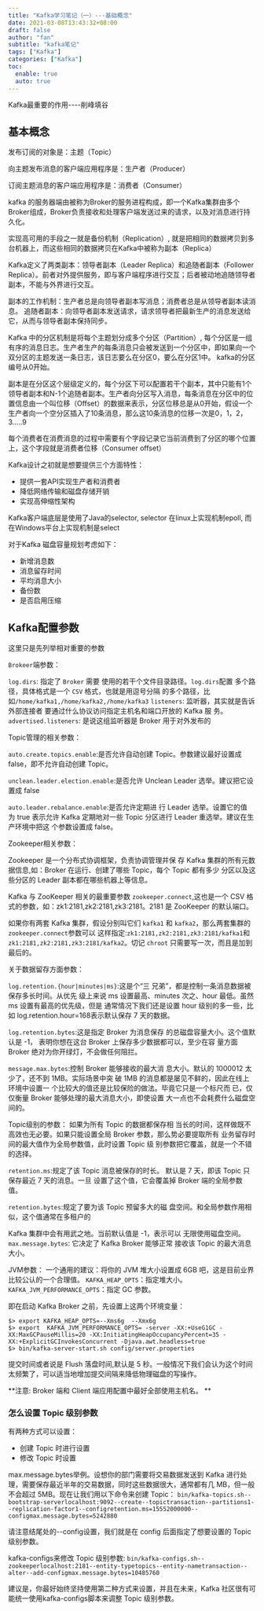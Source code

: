 ```yaml
---
title: "Kafka学习笔记（一）---基础概念"
date: 2021-03-08T13:43:32+08:00
draft: false
author: "fan"
subtitle: "kafka笔记"
tags: ["Kafka"]
categories: ["Kafka"]
toc:
  enable: true
  auto: true
---
```


Kafka最重要的作用----削峰填谷

## 基本概念

发布订阅的对象是：主题（Topic）

向主题发布消息的客户端应用程序是：生产者（Producer）

订阅主题消息的客户端应用程序是：消费者（Consumer）


kafka 的服务器端由被称为Broker的服务进程构成，即一个Kafka集群由多个Broker组成，Broker负责接收和处理客户端发送过来的请求，以及对消息进行持久化。

实现高可用的手段之一就是备份机制（Replication）, 就是把相同的数据拷贝到多台机器上，而这些相同的数据拷贝在Kafka中被称为副本（Replica）

Kafka定义了两类副本：领导者副本（Leader Replica）和追随者副本（Follower Replica）。前者对外提供服务，即与客户端程序进行交互；后者被动地追随领导者副本，不能与外界进行交互。

副本的工作机制：生产者总是向领导者副本写消息；消费者总是从领导者副本读消息。
追随者副本：向领导者副本发送请求，请求领导者把最新生产的消息发送给它，从而与领导者副本保持同步。


Kafka 中的分区机制是将每个主题划分成多个分区（Partition）, 每个分区是一组有序的消息日志。生产者生产的每条消息只会被发送到一个分区中，即如果向一个双分区的主题发送一条日志，该日志要么在分区0，要么在分区1中。
kafka的分区编号从0开始。


副本是在分区这个层级定义的，每个分区下可以配置若干个副本，其中只能有1个领导者副本和N-1个追随者副本。生产者向分区写入消息，每条消息在分区中的位置信息由一个叫位移（Offset）的数据来表示，分区位移总是从0开始，假设一个生产者向一个空分区插入了10条消息，那么这10条消息的位移一次是0，1，2，3.....9


每个消费者在消费消息的过程中需要有个字段记录它当前消费到了分区的哪个位置上，这个字段就是消费者位移（Consumer offset）


Kafka设计之初就是想要提供三个方面特性：
- 提供一套API实现生产者和消费者
- 降低网络传输和磁盘存储开销
- 实现高伸缩性架构


Kafka客户端底层是使用了Java的selector, selector 在linux上实现机制epoll, 而在Windows平台上实现机制是select


对于Kafka 磁盘容量规划考虑如下：
- 新增消息数
- 消息留存时间
- 平均消息大小
- 备份数
- 是否启用压缩



## Kafka配置参数

这里只是先列举相对重要的参数

`Brokeer`端参数：

`log.dirs`: 指定了 `Broker` 需要 使用的若干个文件目录路径。`log.dirs`配置 多个路径，具体格式是一个 `CSV` 格式，也就是用逗号分隔 的多个路径，比 如`/home/kafka1,/home/kafka2,/home/kafka3`
`listeners`: 监听器，其实就是告诉外部连接者 要通过什么协议访问指定主机名和端口开放的 Kafka 服 务。
`advertised.listeners`: 是说这组监听器是 Broker 用于对外发布的

Topic管理的相关参数：

`auto.create.topics.enable`:是否允许自动创建 Topic。参数建议最好设置成 false，即不允许自动创建 Topic。

`unclean.leader.election.enable`:是否允许 Unclean Leader 选举。建议把它设置成 false 

`auto.leader.rebalance.enable`:是否允许定期进 行 Leader 选举。设置它的值
为 true 表示允许 Kafka 定期地对一些 Topic 分区进行 Leader 重选举。建议在生产环境中把这 个参数设置成 false。




Zookeeper相关参数：

Zookeeper 是一个分布式协调框架，负责协调管理并保 存 Kafka 集群的所有元数据信息,如：Broker 在运行、创建了哪些 Topic，每个 Topic 都有多少 分区以及这些分区的 Leader 副本都在哪些机器上等信息。

Kafka 与 ZooKeeper 相关的最重要参数 `zookeeper.connect`,这也是一个 CSV 格式的参数，如：zk1:2181,zk2:2181,zk3:2181。2181 是 ZooKeeper 的默认端口。

如果你有两套 Kafka 集群，假设分别叫它们 `kafka1` 和 `kafka2`，那么两套集群的`zookeeper.connect`参数可以 这样指定:`zk1:2181,zk2:2181,zk3:2181/kafka1`和 `zk1:2181,zk2:2181,zk3:2181/kafka2`。切记 `chroot` 只需要写一次，而且是加到最后的。


关于数据留存方面参数：

`log.retention.{hour|minutes|ms}`:这是个“三 兄弟”，都是控制一条消息数据被保存多长时间。从优先 级上来说 ms 设置最高、minutes 次之、hour 最低。虽然 ms 设置有最高的优先级，但是 通常情况下我们还是设置 hour 级别的多一些，比如 log.retention.hour=168表示默认保存 7 天的数据。

`log.retention.bytes`:这是指定 Broker 为消息保存 的总磁盘容量大小。这个值默认是 -1， 表明你想在这台 Broker 上保存多少数据都可以，至少在容 量方面 Broker 绝对为你开绿灯，不会做任何阻拦。

`message.max.bytes`:控制 Broker 能够接收的最大消 息大小。默认的 1000012 太少了，还不到 1MB。实际场景中突 破 1MB 的消息都是屡见不鲜的，因此在线上环境中设置一 个比较大的值还是比较保险的做法。毕竟它只是一个标尺而 已，仅仅衡量 Broker 能够处理的最大消息大小，即使设置 大一点也不会耗费什么磁盘空间的。

Topic级别的参数：
如果为所有 Topic 的数据都保存相 当长的时间，这样做既不高效也无必要。如果只能设置全局 Broker 参数，那么势必要提取所有 业务留存时间的最大值作为全局参数值，此时设置 Topic 级 别参数把它覆盖，就是一个不错的选择。

`retention.ms`:规定了该 Topic 消息被保存的时长。 默认是 7 天，即该 Topic 只保存最近 7 天的消息。一旦 设置了这个值，它会覆盖掉 Broker 端的全局参数值。

`retention.bytes`:规定了要为该 Topic 预留多大的磁 盘空间。和全局参数作用相似，这个值通常在多租户的

Kafka 集群中会有用武之地。当前默认值是 -1，表示可以 无限使用磁盘空间。
`max.message.bytes`: 它决定了 Kafka Broker 能够正常 接收该 Topic 的最大消息大小。


JVM参数：
一个通用的建议：将你的 JVM 堆大小设置成 6GB 吧，这是目前业界比较公认的一个合理值。
`KAFKA_HEAP_OPTS`：指定堆大小。
`KAFKA_JVM_PERFORMANCE_OPTS`：指定 GC 参数。

即在启动 Kafka Broker 之前，先设置上这两个环境变量：

```
$> export KAFKA_HEAP_OPTS=--Xms6g  --Xmx6g
$> export  KAFKA_JVM_PERFORMANCE_OPTS= -server -XX:+UseG1GC -XX:MaxGCPauseMillis=20 -XX:InitiatingHeapOccupancyPercent=35 -XX:+ExplicitGCInvokesConcurrent -Djava.awt.headless=true
$> bin/kafka-server-start.sh config/server.properties
```
提交时间或者说是 Flush 落盘时间,默认是 5 秒。一般情况下我们会认为这个时间太频繁了，可以适当地增加提交间隔来降低物理磁盘的写操作。




**注意: Broker 端和 Client 端应用配置中最好全部使用主机名。 **


### 怎么设置 Topic 级别参数

有两种方式可以设置：
- 创建 Topic 时进行设置
- 修改 Topic 时设置

max.message.bytes举例。设想你的部门需要将交易数据发送到 Kafka 进行处理，需要保存最近半年的交易数据，同时这些数据很大，通常都有几 MB，但一般不会超过 5MB。现在让我们用以下命令来创建 Topic：
`bin/kafka-topics.sh--bootstrap-serverlocalhost:9092--create--topictransaction--partitions1--replication-factor1--configretention.ms=15552000000--configmax.message.bytes=5242880`

请注意结尾处的--config设置，我们就是在 config 后面指定了想要设置的 Topic 级别参数。

kafka-configs来修改 Topic 级别参数:
`bin/kafka-configs.sh--zookeeperlocalhost:2181--entity-typetopics--entity-nametransaction--alter--add-configmax.message.bytes=10485760`

建议是，你最好始终坚持使用第二种方式来设置，并且在未来，Kafka 社区很有可能统一使用kafka-configs脚本来调整 Topic 级别参数。






